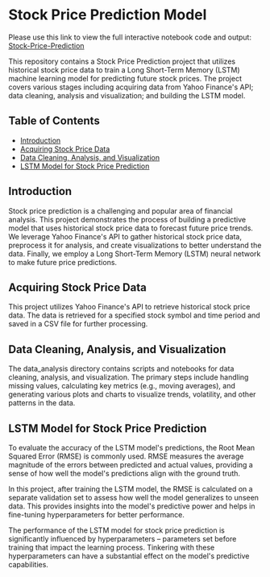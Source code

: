 # Stock Price Prediction Model
 
 <!-- Replace with an image relevant to your project -->

Please use this link to view the full interactive notebook code and output: [Stock-Price-Prediction](https://nbviewer.org/github/kamalavi/Stock-Price-Prediction/blob/main/stock_prediction_model.ipynb)

This repository contains a Stock Price Prediction project that utilizes historical stock price data to train a Long Short-Term Memory (LSTM) machine learning model for predicting future stock prices. The project covers various stages including acquiring data from Yahoo Finance's API; data cleaning, analysis and visualization; and building the LSTM model.

## Table of Contents

- [Introduction](#introduction)
- [Acquiring Stock Price Data](#acquiring-stock-price-data)
- [Data Cleaning, Analysis, and Visualization](#data-cleaning-analysis-and-visualization)
- [LSTM Model for Stock Price Prediction](#lstm-model-for-stock-price-prediction)

## Introduction
Stock price prediction is a challenging and popular area of financial analysis. This project demonstrates the process of building a predictive model that uses historical stock price data to forecast future price trends. We leverage Yahoo Finance's API to gather historical stock price data, preprocess it for analysis, and create visualizations to better understand the data. Finally, we employ a Long Short-Term Memory (LSTM) neural network to make future price predictions.

## Acquiring Stock Price Data
This project utilizes Yahoo Finance's API to retrieve historical stock price data. The data is retrieved for a specified stock symbol and time period and saved in a CSV file for further processing.

## Data Cleaning, Analysis, and Visualization
The data_analysis directory contains scripts and notebooks for data cleaning, analysis, and visualization. The primary steps include handling missing values, calculating key metrics (e.g., moving averages), and generating various plots and charts to visualize trends, volatility, and other patterns in the data.

## LSTM Model for Stock Price Prediction
To evaluate the accuracy of the LSTM model's predictions, the Root Mean Squared Error (RMSE) is commonly used. RMSE measures the average magnitude of the errors between predicted and actual values, providing a sense of how well the model's predictions align with the ground truth.

In this project, after training the LSTM model, the RMSE is calculated on a separate validation set to assess how well the model generalizes to unseen data. This provides insights into the model's predictive power and helps in fine-tuning hyperparameters for better performance.

The performance of the LSTM model for stock price prediction is significantly influenced by hyperparameters – parameters set before training that impact the learning process. Tinkering with these hyperparameters can have a substantial effect on the model's predictive capabilities.
